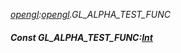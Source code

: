 _[opengl](../../modules/opengl/opengl-module.md):[opengl](../../modules/opengl/opengl-module.md).GL\_ALPHA\_TEST\_FUNC_
##### Const GL\_ALPHA\_TEST\_FUNC:[Int](../../modules/wonkey/wonkey-types-int.md)
